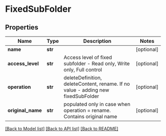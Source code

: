# FixedSubFolder

## Properties
Name | Type | Description | Notes
------------ | ------------- | ------------- | -------------
**name** | **str** |  | [optional] 
**access_level** | **str** | Access level of fixed subfolder - Read only, Write only, Full control | [optional] 
**operation** | **str** | deleteDefinition, deleteContent, rename. If no value - adding new fixedSubFolder | [optional] 
**original_name** | **str** | populated only in case when operation &#x3D; rename. Contains original name | [optional] 

[[Back to Model list]](../README.md#documentation-for-models) [[Back to API list]](../README.md#documentation-for-api-endpoints) [[Back to README]](../README.md)

